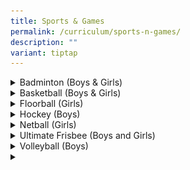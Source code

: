 ```yaml
---
title: Sports & Games
permalink: /curriculum/sports-n-games/
description: ""
variant: tiptap
---
```

<div data-type="detailGroup" class="isomer-accordion isomer-accordion-white">
<details class="isomer-details">
<summary>Badminton (Boys &amp; Girls)</summary>
<div data-type="detailsContent" class="isomer-details-content">
<h4><strong>Badminton Boys</strong></h4>
<div class="isomer-image-wrapper">
<img style="width: 100%" height="auto" width="100%" alt="" src="/images/CCAs/Badminton/Bad_B_Pic_1.png">
</div>
<h4><strong>CCA Schedule</strong></h4>
<table style="minWidth: 75px">
<colgroup>
<col>
<col>
<col>
</colgroup>
<tbody>
<tr>
<td rowspan="1" colspan="1">
<p><strong>Training Day</strong>
</p>
</td>
<td rowspan="1" colspan="1">
<p><strong>Training Time</strong>
</p>
</td>
<td rowspan="1" colspan="1">
<p><strong>Training Venue (s)</strong>
</p>
</td>
</tr>
<tr>
<td rowspan="1" colspan="1">
<p>Mondays and Wednesdays</p>
<p>Fridays (For selected players)</p>
</td>
<td rowspan="1" colspan="1">
<p>3pm to 6pm</p>
<p></p>
<p></p>
<p>2pm to 5pm</p>
</td>
<td rowspan="1" colspan="1">
<p>Multi-Purpose Hall</p>
<p>ActiveSG Badminton Courts</p>
</td>
</tr>
</tbody>
</table>
<h4>&nbsp;<strong>Organisation Chart</strong></h4>
<table style="minWidth: 25px">
<colgroup>
<col>
</colgroup>
<tbody>
<tr>
<td rowspan="1" colspan="1">
<p><strong>Teachers-In-Charge</strong>
</p>
</td>
</tr>
<tr>
<td rowspan="1" colspan="1">
<p>Mr Aloysius Aw (IC)</p>
<p>Mr Nar Soon Keong (2IC)</p>
<p>Mr Ganesh Kumar Ponnalagu</p>
</td>
</tr>
</tbody>
</table>
<table style="minWidth: 25px">
<colgroup>
<col>
</colgroup>
<tbody>
<tr>
<td rowspan="1" colspan="1">
<p><strong>Coaches / Instructors</strong>
</p>
</td>
</tr>
<tr>
<td rowspan="1" colspan="1">
<p>Mr Andrew Ng Jia Jun</p>
</td>
</tr>
</tbody>
</table>
<table style="minWidth: 50px">
<colgroup>
<col>
<col>
</colgroup>
<tbody>
<tr>
<td rowspan="1" colspan="2">
<p><strong>CCA Leaders</strong>
</p>
</td>
</tr>
<tr>
<td rowspan="1" colspan="1">
<p>Captain</p>
<p>Vice-Captain (Training) Vice-Captain (Admin)</p>
</td>
<td rowspan="1" colspan="1">
<p>Dylan Wong (Huang Wenle) – 3HY</p>
<p>Cholan Ashvin – 3HY</p>
<p>Dannala Nikhilesh Kumar – 3CE</p>
</td>
</tr>
<tr>
<td rowspan="1" colspan="1">
<p>Captain (Lower Sec)</p>
<p>Vice-Captain (Lower Sec)</p>
</td>
<td rowspan="1" colspan="1">
<p>Ho Rui Jia, Hayden – 2RE</p>
<p>Saravana Kumar Srinivas – 2PN</p>
</td>
</tr>
<tr>
<td rowspan="1" colspan="1">
<p>Level Head (Upper Sec)</p>
<p>Level Head (Lower Sec)</p>
<p>Level Coordinator</p>
</td>
<td rowspan="1" colspan="1">
<p>Lucian Lian Bowen – 3RT</p>
<p>Wang Ruitong – 3CE</p>
<p>Dani Hariz Bin Mohamed Affendi – 2IY</p>
</td>
</tr>
<tr>
<td rowspan="1" colspan="1">
<p>Logistics Head</p>
<p>Logistics Officer</p>
</td>
<td rowspan="1" colspan="1">
<p>Richard Hao Jia Wei – 3HY</p>
<p>Chong Kai Kiat – 2IY</p>
</td>
</tr>
<tr>
<td rowspan="1" colspan="1">
<p>Welfare Head</p>
<p>Welfare Officer</p>
</td>
<td rowspan="1" colspan="1">
<p>Pahalavan Aadhavan – 3CE</p>
<p>Murugesan Shibichakravarthi – 2CE</p>
</td>
</tr>
<tr>
<td rowspan="1" colspan="1">
<p>Publicity Head</p>
</td>
<td rowspan="1" colspan="1">
<p>Shoumik Patoju – 3IN</p>
</td>
</tr>
</tbody>
</table>
<h4><strong>Achievements</strong></h4>
<table style="minWidth: 75px">
<colgroup>
<col>
<col>
<col>
</colgroup>
<tbody>
<tr>
<td rowspan="1" colspan="1">
<p><strong>Competition</strong>
</p>
</td>
<td rowspan="1" colspan="1">
<p><strong>Achievement</strong>
</p>
</td>
<td rowspan="1" colspan="1">
<p><strong>Year</strong>
</p>
</td>
</tr>
<tr>
<td rowspan="1" colspan="1">
<p>‘B’ Division</p>
<p>‘C’ Division</p>
</td>
<td rowspan="1" colspan="1">
<p>3<sup>rd</sup> in Group Stage</p>
<p>Nationals Top 28</p>
</td>
<td rowspan="1" colspan="1">
<p>2024</p>
</td>
</tr>
<tr>
<td rowspan="1" colspan="1">
<p>‘B’ Division</p>
<p>‘C’ Division</p>
</td>
<td rowspan="1" colspan="1">
<p>3<sup>rd</sup> in Group Stage</p>
<p>West Zone Top 8</p>
</td>
<td rowspan="1" colspan="1">
<p>2023</p>
</td>
</tr>
<tr>
<td rowspan="1" colspan="1">
<p>‘B’ Division</p>
<p>‘C’ Division</p>
</td>
<td rowspan="1" colspan="1">
<p>6<sup>th</sup> in Group Stage</p>
<p>3<sup>rd</sup> in Group Stage</p>
</td>
<td rowspan="1" colspan="1">
<p>2022</p>
</td>
</tr>
<tr>
<td rowspan="1" colspan="1">
<p>‘B’ Division</p>
<p>‘C’ Division</p>
</td>
<td rowspan="1" colspan="1">
<p>5<sup>th</sup> in Group Stage</p>
<p>-</p>
</td>
<td rowspan="1" colspan="1">
<p>2021</p>
</td>
</tr>
<tr>
<td rowspan="1" colspan="1">
<p>‘B’ Division</p>
<p>‘C’ Division</p>
</td>
<td rowspan="1" colspan="1">
<p>-</p>
<p>6<sup>th</sup> in Group Stage</p>
</td>
<td rowspan="1" colspan="1">
<p>2020</p>
</td>
</tr>
</tbody>
</table>
<h4><strong>&nbsp;List of Activities</strong></h4>
<table style="minWidth: 50px">
<colgroup>
<col>
<col>
</colgroup>
<tbody>
<tr>
<td rowspan="1" colspan="1">
<p><strong>Activity</strong>
</p>
</td>
<td rowspan="1" colspan="1">
<p><strong>Month</strong>
</p>
</td>
</tr>
<tr>
<td rowspan="1" colspan="1">
<p>National School Games ‘B’ Division</p>
</td>
<td rowspan="1" colspan="1">
<p>January to February</p>
</td>
</tr>
<tr>
<td rowspan="1" colspan="1">
<p>Badminton Training Camp</p>
</td>
<td rowspan="1" colspan="1">
<p>March</p>
</td>
</tr>
<tr>
<td rowspan="1" colspan="1">
<p>W3 Cluster Tournament</p>
</td>
<td rowspan="1" colspan="1">
<p>April</p>
</td>
</tr>
<tr>
<td rowspan="1" colspan="1">
<p>National School Games ‘C’ Division</p>
</td>
<td rowspan="1" colspan="1">
<p>April to July</p>
</td>
</tr>
<tr>
<td rowspan="1" colspan="1">
<p>CCA Exchange</p>
</td>
<td rowspan="1" colspan="1">
<p>May</p>
</td>
</tr>
<tr>
<td rowspan="1" colspan="1">
<p>CCA Day</p>
</td>
<td rowspan="1" colspan="1">
<p>October</p>
</td>
</tr>
</tbody>
</table>
<h4><strong>Activities &amp; Competitions</strong></h4>
<table style="minWidth: 25px">
<colgroup>
<col>
</colgroup>
<tbody>
<tr>
<td rowspan="1" colspan="1">
<div class="isomer-image-wrapper">
<img style="width: 100%" height="auto" width="100%" alt="" src="/images/CCAs/Badminton/Bad_B_Pic_2.png">
</div>
<p>NSG players in action</p>
</td>
</tr>
<tr>
<td rowspan="1" colspan="1">
<div class="isomer-image-wrapper">
<img style="width: 100%" height="auto" width="100%" alt="" src="/images/CCAs/Badminton/Bad_B_Pic_3.png">
</div>
<p><em>Badminton Training Camp</em>
</p>
</td>
</tr>
<tr>
<td rowspan="1" colspan="1">
<div class="isomer-image-wrapper">
<img style="width: 100%" height="auto" width="100%" alt="" src="/images/CCAs/Badminton/Bad_B_Pic_4.png">
</div>
<p><em>Friendly matches with other schools</em>
</p>
</td>
</tr>
<tr>
<td rowspan="1" colspan="1">
<div class="isomer-image-wrapper">
<img style="width: 100%" height="auto" width="100%" alt="" src="/images/CCAs/Badminton/Bad_B_Pic_5.png">
</div>
<p><em>CCA Exchange with Choir</em>
</p>
</td>
</tr>
</tbody>
</table>
<h4><strong>Team Bonding</strong></h4>
<table style="minWidth: 25px">
<colgroup>
<col>
</colgroup>
<tbody>
<tr>
<td rowspan="1" colspan="1">
<p></p>
<div class="isomer-image-wrapper">
<img style="width: 100%" height="auto" width="100%" alt="" src="/images/CCAs/Badminton/Bad_B_Pic_6.png">
</div>
<p><em>Laser Tag with Basketball Boys</em>
</p>
</td>
</tr>
</tbody>
</table>
<hr>
<h4><strong>Badminton Girls</strong></h4>
<h4><strong>&nbsp;</strong></h4>
<h4><strong>CCA Schedule</strong></h4>
<table style="minWidth: 75px">
<colgroup>
<col>
<col>
<col>
</colgroup>
<tbody>
<tr>
<td rowspan="1" colspan="1">
<p><strong>Training Day</strong>
</p>
</td>
<td rowspan="1" colspan="1">
<p><strong>Training Time</strong>
</p>
</td>
<td rowspan="1" colspan="1">
<p><strong>Training Venue (s)</strong>
</p>
</td>
</tr>
<tr>
<td rowspan="1" colspan="1">
<p>Wednesdays</p>
</td>
<td rowspan="1" colspan="1">
<p>4 – 6pm&nbsp; (school team only)</p>
</td>
<td rowspan="1" colspan="1">
<p>School hall/External Sportshall</p>
</td>
</tr>
<tr>
<td rowspan="1" colspan="1">
<p>Fridays</p>
</td>
<td rowspan="1" colspan="1">
<p>1.30 – 3.30pm (lower sec)</p>
<p>3.30 – 5.30pm (upper sec)</p>
</td>
<td rowspan="1" colspan="1">
<p>School hall/External Sportshall</p>
</td>
</tr>
</tbody>
</table>
<h4>&nbsp;<strong>Organisation Chart</strong></h4>
<table style="minWidth: 25px">
<colgroup>
<col>
</colgroup>
<tbody>
<tr>
<td rowspan="1" colspan="1">
<p><strong>Teachers-In-Charge</strong>
</p>
</td>
</tr>
<tr>
<td rowspan="1" colspan="1">
<p>Ms Darshini D/O Gunaseigaran</p>
<p>Ms Susan Liang</p>
</td>
</tr>
</tbody>
</table>
<table style="minWidth: 25px">
<colgroup>
<col>
</colgroup>
<tbody>
<tr>
<td rowspan="1" colspan="1">
<p><strong>Coaches / Instructors</strong>
</p>
</td>
</tr>
<tr>
<td rowspan="1" colspan="1">
<p>Mr Kelly Wee Choon Eng</p>
</td>
</tr>
</tbody>
</table>
<table style="minWidth: 50px">
<colgroup>
<col>
<col>
</colgroup>
<tbody>
<tr>
<td rowspan="1" colspan="2">
<p><strong>CCA Leaders</strong>
</p>
</td>
</tr>
<tr>
<td rowspan="1" colspan="1">
<p>Captain (Upper Sec)</p>
<p>Captain (Lower Sec)</p>
</td>
<td rowspan="1" colspan="1">
<p>Lim Hui Bing (Upper Sec)</p>
<p>Antu Aibeleena (Lower Sec)</p>
</td>
</tr>
<tr>
<td rowspan="1" colspan="1">
<p>Vice-Captain (Upper Sec)</p>
</td>
<td rowspan="1" colspan="1">
<p>Felicia Ong Zi Xuan</p>
</td>
</tr>
<tr>
<td rowspan="1" colspan="1">
<p>Vice-Captain (Lower Sec)</p>
</td>
<td rowspan="1" colspan="1">
<p>Kaleyn Huin Shi Qi</p>
</td>
</tr>
<tr>
<td rowspan="1" colspan="1">
<p>Welfare IC</p>
<p>&nbsp;</p>
</td>
<td rowspan="1" colspan="1">
<p>Kannan Lucksana</p>
</td>
</tr>
<tr>
<td rowspan="1" colspan="1">
<p>Publicity and Outreach IC</p>
<p>&nbsp;</p>
</td>
<td rowspan="1" colspan="1">
<p>Nur Raifana Binte Misradi</p>
</td>
</tr>
<tr>
<td rowspan="1" colspan="1">
<p>Logistics and Safety IC</p>
<p>Logistics and Safety 2IC</p>
</td>
<td rowspan="1" colspan="1">
<p>Chan Tze Yun</p>
</td>
</tr>
</tbody>
</table>
<h4><strong>Achievements</strong></h4>
<table style="minWidth: 75px">
<colgroup>
<col>
<col>
<col>
</colgroup>
<tbody>
<tr>
<td rowspan="1" colspan="1">
<p><strong>Competition</strong>
</p>
</td>
<td rowspan="1" colspan="1">
<p><strong>Achievement</strong>
</p>
</td>
<td rowspan="1" colspan="1">
<p><strong>Year</strong>
</p>
</td>
</tr>
<tr>
<td rowspan="1" colspan="1">
<p>‘B’ and ‘C’ div games</p>
</td>
<td rowspan="1" colspan="1">
<p>Participation</p>
</td>
<td rowspan="1" colspan="1">
<p>2024</p>
</td>
</tr>
<tr>
<td rowspan="1" colspan="1">
<p>‘B’ div NSG games</p>
</td>
<td rowspan="1" colspan="1">
<p>Top 8 in West Zone</p>
</td>
<td rowspan="1" colspan="1">
<p>2023</p>
</td>
</tr>
<tr>
<td rowspan="1" colspan="1">
<p>‘C’ div NSG games</p>
</td>
<td rowspan="1" colspan="1">
<p>3<sup>rd</sup> in group</p>
</td>
<td rowspan="1" colspan="1">
<p>2023</p>
</td>
</tr>
<tr>
<td rowspan="1" colspan="1">
<p>WYSE ACTIVE International</p>
</td>
<td rowspan="1" colspan="1">
<p>Participation</p>
</td>
<td rowspan="1" colspan="1">
<p>2023</p>
</td>
</tr>
</tbody>
</table>
<h4>&nbsp;<strong>List of Activities</strong></h4>
<table style="minWidth: 50px">
<colgroup>
<col>
<col>
</colgroup>
<tbody>
<tr>
<td rowspan="1" colspan="1">
<p><strong>Activity</strong>
</p>
</td>
<td rowspan="1" colspan="1">
<p><strong>Month</strong>
</p>
</td>
</tr>
<tr>
<td rowspan="1" colspan="1">
<p>March CCA Camp</p>
</td>
<td rowspan="1" colspan="1">
<p>March 2024</p>
</td>
</tr>
<tr>
<td rowspan="1" colspan="1">
<p>Termly games and Bonding day</p>
</td>
<td rowspan="1" colspan="1">
<p>End of every term</p>
</td>
</tr>
<tr>
<td rowspan="1" colspan="1">
<p>CCA Exchange with Dance</p>
</td>
<td rowspan="1" colspan="1">
<p>May 2024</p>
</td>
</tr>
<tr>
<td rowspan="1" colspan="1">
<p>Friendly matches with other Secondary Schools</p>
</td>
<td rowspan="1" colspan="1">
<p>May, Jun, Nov</p>
</td>
</tr>
</tbody>
</table>
<p></p>
<p></p>
</div>
</details>
<details class="isomer-details">
<summary>Basketball (Boys &amp; Girls)</summary>
<div data-type="detailsContent" class="isomer-details-content">
<h3>Basketball</h3>
<div class="isomer-image-wrapper">
<img style="width:500px" height="auto" width="100%" src="/images/basketballA.jpg">
</div>
<p></p>
<div class="isomer-image-wrapper">
<img style="width:500px" height="auto" width="100%" src="/images/basketballB.jpeg">
</div>
<p></p>
<p><strong>JWSS Basketball Team Logo</strong>
</p>
<div class="isomer-image-wrapper">
<img style="width:400px" height="auto" width="100%" src="/images/Logo.jpg">
</div>
<p></p>
<table style="minWidth: 100px">
<colgroup>
<col>
<col>
<col>
<col>
</colgroup>
<tbody>
<tr>
<th rowspan="1" colspan="4">
<p>CCA Schedule</p>
</th>
</tr>
<tr>
<td rowspan="1" colspan="1">
<p>Team</p>
</td>
<td rowspan="1" colspan="1">
<p>Training Venue</p>
</td>
<td rowspan="1" colspan="1">
<p>Training Day One</p>
</td>
<td rowspan="1" colspan="1">
<p>Training Day Two</p>
</td>
</tr>
<tr>
<td rowspan="1" colspan="1">
<p>Boys</p>
</td>
<td rowspan="1" colspan="1">
<p>Basketball Court</p>
</td>
<td rowspan="1" colspan="1">
<p>Monday 3.45 pm - 6.15 pm</p>
</td>
<td rowspan="1" colspan="1">
<p>Wednesday 3.45 pm - 6.15 pm</p>
</td>
</tr>
<tr>
<td rowspan="1" colspan="1">
<p>Girls</p>
</td>
<td rowspan="1" colspan="1">
<p>Basketball Court</p>
</td>
<td rowspan="1" colspan="1">
<p>Monday 3.45 pm - 6.15 pm</p>
</td>
<td rowspan="1" colspan="1">
<p>Friday 3.45 pm - 6.15 pm</p>
</td>
</tr>
</tbody>
</table>
<table style="minWidth: 25px">
<colgroup>
<col>
</colgroup>
<tbody>
<tr>
<th rowspan="1" colspan="1">
<p>Organisation Chart</p>
</th>
</tr>
<tr>
<td rowspan="1" colspan="1">
<p>Teachers-In-Charge</p>
</td>
</tr>
<tr>
<td rowspan="1" colspan="1">
<p><strong><u>Girls' Team</u></strong>
<br>Mdm Nur Farizah Binte Esman (I/C)
<br>Ms Luo Yuhui
<br>Mrs Salinah Zhu
<br>
<br><strong><u>Boy's Team</u></strong>
<br>Mr Yaw Kah Weng (I/C)
<br>Mr Hong Guangyu William (2 I/C)
<br>Mr Rajamanickam Thandavamurthy</p>
</td>
</tr>
</tbody>
</table>
<table style="minWidth: 25px">
<colgroup>
<col>
</colgroup>
<tbody>
<tr>
<th rowspan="1" colspan="1">
<p>Coaches</p>
</th>
</tr>
<tr>
<td rowspan="1" colspan="1">
<p>Mr Lee Kendy (C’ &amp; B’ Div Boys' Team)
<br>Ms Ng Su Wei (C’ &amp; B’ Div Girls' Team)</p>
</td>
</tr>
</tbody>
</table>
<table style="minWidth: 50px">
<colgroup>
<col>
<col>
</colgroup>
<tbody>
<tr>
<th rowspan="1" colspan="2">
<p>Executive Committee</p>
</th>
</tr>
<tr>
<td rowspan="1" colspan="1">
<p></p>
</td>
<td rowspan="1" colspan="1">
<p>Boys’ Team</p>
</td>
</tr>
<tr>
<td rowspan="1" colspan="1">
<p>‘B’ Division</p>
</td>
<td rowspan="1" colspan="1">
<p>Lim Jia An (Captain)
<br>Woo Chang Sheng (Vice-Captain)
<br>Donavan Tan Yi Fu (Vice-Captain)</p>
</td>
</tr>
<tr>
<td rowspan="1" colspan="1">
<p>‘C’ Division</p>
</td>
<td rowspan="1" colspan="1">
<p>Tan Jun Hau (Captain)
<br>Huang Zhi Bin (Vice-Captain)</p>
</td>
</tr>
<tr>
<td rowspan="1" colspan="1">
<p></p>
</td>
<td rowspan="1" colspan="1">
<p>Girls’ Team</p>
</td>
</tr>
<tr>
<td rowspan="1" colspan="1">
<p>‘B’ Division</p>
</td>
<td rowspan="1" colspan="1">
<p>Tan Yu Ing (Captain)
<br>Seri Dewi Binte Effendi (Vice-Captain)
<br>Yu Pei Wen (Vice-Captain)</p>
</td>
</tr>
<tr>
<td rowspan="1" colspan="1">
<p>‘C’ Division</p>
</td>
<td rowspan="1" colspan="1">
<p>- (Captain)
<br>
<br>- (Vice-Captain)</p>
</td>
</tr>
</tbody>
</table>
<h4>Achievements</h4>
<table style="minWidth: 75px">
<colgroup>
<col>
<col>
<col>
</colgroup>
<tbody>
<tr>
<th rowspan="1" colspan="1">
<p>Competition</p>
</th>
<th rowspan="1" colspan="1">
<p>Achievement</p>
</th>
<th rowspan="1" colspan="1">
<p>Year</p>
</th>
</tr>
<tr>
<td rowspan="1" colspan="1">
<p>West Zone ‘B’ Division Girls’ Basketball Championships</p>
</td>
<td rowspan="1" colspan="1">
<p>4th place</p>
</td>
<td rowspan="1" colspan="1">
<p>2022</p>
</td>
</tr>
<tr>
<td rowspan="1" colspan="1">
<p>West Zone ‘C’ Division Girls’ Basketball Championships</p>
</td>
<td rowspan="1" colspan="1">
<p>4th place</p>
</td>
<td rowspan="1" colspan="1">
<p>2018</p>
</td>
</tr>
<tr>
<td rowspan="1" colspan="1">
<p>ActiveSG Basketball Developmental League ‘B’ Division Girls</p>
</td>
<td rowspan="1" colspan="1">
<p>2nd Runner Up</p>
</td>
<td rowspan="1" colspan="1">
<p>2018</p>
</td>
</tr>
<tr>
<td rowspan="1" colspan="1">
<p>West Zone ‘B’ Division Boys’ Basketball Championships</p>
</td>
<td rowspan="1" colspan="1">
<p>4th place</p>
</td>
<td rowspan="1" colspan="1">
<p>2018</p>
</td>
</tr>
<tr>
<td rowspan="1" colspan="1">
<p>ActiveSG Basketball Developmental League ‘C’ Division Boys</p>
</td>
<td rowspan="1" colspan="1">
<p>4th place</p>
</td>
<td rowspan="1" colspan="1">
<p>2017</p>
</td>
</tr>
<tr>
<td rowspan="1" colspan="1">
<p>National 'B' Division Boys' Basketball Championships</p>
</td>
<td rowspan="1" colspan="1">
<p>Fair Play Award</p>
</td>
<td rowspan="1" colspan="1">
<p>2017</p>
</td>
</tr>
<tr>
<td rowspan="1" colspan="1">
<p>National 'B' Division Boys' Basketball Championships</p>
</td>
<td rowspan="1" colspan="1">
<p>4th place</p>
</td>
<td rowspan="1" colspan="1">
<p>2017</p>
</td>
</tr>
<tr>
<td rowspan="1" colspan="1">
<p>ActiveSG Basketball Developmental League ‘B’ Division Girls</p>
</td>
<td rowspan="1" colspan="1">
<p>4th place</p>
</td>
<td rowspan="1" colspan="1">
<p>2017</p>
</td>
</tr>
<tr>
<td rowspan="1" colspan="1">
<p>West Zone ‘B’ Division Girls’ Basketball Championships</p>
</td>
<td rowspan="1" colspan="1">
<p>4th place</p>
</td>
<td rowspan="1" colspan="1">
<p>2016</p>
</td>
</tr>
<tr>
<td rowspan="1" colspan="1">
<p>National ‘B’ Division Boys’ Basketball Championships</p>
</td>
<td rowspan="1" colspan="1">
<p>4th place</p>
</td>
<td rowspan="1" colspan="1">
<p>2015</p>
</td>
</tr>
<tr>
<td rowspan="1" colspan="1">
<p>West Zone ‘B’ Division Boys’ Basketball Championships</p>
</td>
<td rowspan="1" colspan="1">
<p>3rd place</p>
</td>
<td rowspan="1" colspan="1">
<p>2015</p>
</td>
</tr>
<tr>
<td rowspan="1" colspan="1">
<p>West Zone ‘B’ Division Girls’ Basketball Championships</p>
</td>
<td rowspan="1" colspan="1">
<p>4th place</p>
</td>
<td rowspan="1" colspan="1">
<p>2015</p>
</td>
</tr>
<tr>
<td rowspan="1" colspan="1">
<p>West Zone ‘C’ Division Boys’ Basketball Championships</p>
</td>
<td rowspan="1" colspan="1">
<p>4th place</p>
</td>
<td rowspan="1" colspan="1">
<p>2012</p>
</td>
</tr>
<tr>
<td rowspan="1" colspan="1">
<p>Jumpshot National Schools 'B' Division Girls Basketball Championships</p>
</td>
<td rowspan="1" colspan="1">
<p>Champions</p>
</td>
<td rowspan="1" colspan="1">
<p>2012</p>
</td>
</tr>
<tr>
<td rowspan="1" colspan="1">
<p>National 'B’ Division Girls’ Basketball Championships</p>
</td>
<td rowspan="1" colspan="1">
<p>3rd place</p>
</td>
<td rowspan="1" colspan="1">
<p>2011</p>
</td>
</tr>
<tr>
<td rowspan="1" colspan="1">
<p>West Zone 'B' Division Girls’ Basketball Championships</p>
</td>
<td rowspan="1" colspan="1">
<p>2nd place</p>
</td>
<td rowspan="1" colspan="1">
<p>2011</p>
</td>
</tr>
<tr>
<td rowspan="1" colspan="1">
<p>West Zone 'C' Division Boys’ Basketball Championships</p>
</td>
<td rowspan="1" colspan="1">
<p>2nd place</p>
</td>
<td rowspan="1" colspan="1">
<p>2011</p>
</td>
</tr>
<tr>
<td rowspan="1" colspan="1">
<p>National ‘B’ Division Girls’ Basketball Championships</p>
</td>
<td rowspan="1" colspan="1">
<p>Champions</p>
</td>
<td rowspan="1" colspan="1">
<p>2010</p>
</td>
</tr>
<tr>
<td rowspan="1" colspan="1">
<p>West Zone ‘B’ Division Girls’ Basketball Championships</p>
</td>
<td rowspan="1" colspan="1">
<p>2nd place</p>
</td>
<td rowspan="1" colspan="1">
<p>2010</p>
</td>
</tr>
<tr>
<td rowspan="1" colspan="1">
<p>BAS-Milo National U17 Girls’ Basketball Championships</p>
</td>
<td rowspan="1" colspan="1">
<p>4th place</p>
</td>
<td rowspan="1" colspan="1">
<p>2010</p>
</td>
</tr>
</tbody>
</table>
<div class="isomer-image-wrapper">
<img style="width:500px" height="auto" width="100%" src="/images/basketball1.png">
</div>
<div class="isomer-image-wrapper">
<img style="width:500px" height="auto" width="100%" src="/images/basketball2.png">
</div>
<div class="isomer-image-wrapper">
<img style="width:500px" height="auto" width="100%" src="/images/basketball3.png">
</div>
<p></p>
</div>
</details>
<details class="isomer-details">
<summary>Floorball (Girls)</summary>
<div data-type="detailsContent" class="isomer-details-content">
<p></p>
<div class="isomer-image-wrapper">
<img style="width:500px" height="auto" width="100%" src="/images/floorball01.png">
</div>
<table style="minWidth: 50px">
<colgroup>
<col>
<col>
</colgroup>
<tbody>
<tr>
<th rowspan="1" colspan="2">
<p><strong>CCA Schedule</strong>
</p>
</th>
</tr>
<tr>
<td rowspan="1" colspan="1">
<p>Training Venue</p>
</td>
<td rowspan="1" colspan="1">
<p>Training Day One</p>
</td>
</tr>
<tr>
<td rowspan="1" colspan="1">
<p>Multi-Purpose Indoor Court</p>
</td>
<td rowspan="1" colspan="1">
<p>Wednesday 4pm – 6pm</p>
</td>
</tr>
<tr>
<td rowspan="1" colspan="1">
<p>Indoor Sports Hall (ISH)</p>
</td>
<td rowspan="1" colspan="1">
<p>Friday 1pm - 3pm</p>
</td>
</tr>
</tbody>
</table>
<table style="minWidth: 25px">
<colgroup>
<col>
</colgroup>
<tbody>
<tr>
<th rowspan="1" colspan="1">
<p><strong>Organisation Chart</strong>
</p>
</th>
</tr>
<tr>
<td rowspan="1" colspan="1">
<p>Teachers-In-Charge</p>
</td>
</tr>
<tr>
<td rowspan="1" colspan="1">
<p>Ms Nadirah (OIC)</p>
</td>
</tr>
</tbody>
</table>
<table style="minWidth: 25px">
<colgroup>
<col>
</colgroup>
<tbody>
<tr>
<th rowspan="1" colspan="1">
<p>Coach</p>
</th>
</tr>
<tr>
<td rowspan="1" colspan="1">
<p>Mr Khyrul</p>
</td>
</tr>
</tbody>
</table>
<table style="minWidth: 50px">
<colgroup>
<col>
<col>
</colgroup>
<tbody>
<tr>
<th rowspan="1" colspan="2">
<p>B Division</p>
</th>
</tr>
<tr>
<td rowspan="1" colspan="1">
<p>Captain</p>
</td>
<td rowspan="1" colspan="1">
<p>He Le Xuan (3E2)</p>
</td>
</tr>
<tr>
<td rowspan="1" colspan="1">
<p>Vice-Captain</p>
</td>
<td rowspan="1" colspan="1">
<p>Nur Adriana Marsya (3E4)
<br>
</p>
</td>
</tr>
<tr>
<td rowspan="1" colspan="1">
<p>Logistics IC</p>
</td>
<td rowspan="1" colspan="1">
<p>Yap YuTong (3E3)</p>
</td>
</tr>
</tbody>
</table>
<table style="minWidth: 50px">
<colgroup>
<col>
<col>
</colgroup>
<tbody>
<tr>
<th rowspan="1" colspan="2">
<p>C Division</p>
</th>
</tr>
<tr>
<td rowspan="1" colspan="1">
<p>Captain</p>
</td>
<td rowspan="1" colspan="1">
<p>Lin Jia Huan (2E2)</p>
</td>
</tr>
<tr>
<td rowspan="1" colspan="1">
<p>Vice-Captain</p>
</td>
<td rowspan="1" colspan="1">
<p>Delfia Iryani Binte Irwan (2E2)</p>
</td>
</tr>
<tr>
<td rowspan="1" colspan="1">
<p>Logistics IC</p>
</td>
<td rowspan="1" colspan="1">
<p>Chong Xin Xi (2E2)</p>
</td>
</tr>
</tbody>
</table>
<div class="isomer-image-wrapper">
<img style="width:500px" height="auto" width="100%" src="/images/floorball1.png">
</div>
<div class="isomer-image-wrapper">
<img style="width:500px" height="auto" width="100%" src="/images/floorball2.png">
</div>
<div class="isomer-image-wrapper">
<img style="width:500px" height="auto" width="100%" src="/images/floorball3.png">
</div>
<div class="isomer-image-wrapper">
<img style="width:500px" height="auto" width="100%" src="/images/floorball4.png">
</div>
<div class="isomer-image-wrapper">
<img style="width:500px" height="auto" width="100%" src="/images/floorball5.png">
</div>
<div class="isomer-image-wrapper">
<img style="width:500px" height="auto" width="100%" src="/images/floorball12.png">
</div>
</div>
</details>
<details class="isomer-details">
<summary>Hockey (Boys)</summary>
<div data-type="detailsContent" class="isomer-details-content">
<table style="minWidth: 75px">
<colgroup>
<col>
<col>
<col>
</colgroup>
<tbody>
<tr>
<th rowspan="1" colspan="3">
<p>CCA Schedule</p>
</th>
</tr>
<tr>
<td rowspan="1" colspan="1">
<p>Training Venue</p>
</td>
<td rowspan="1" colspan="1">
<p>Training Day One</p>
</td>
<td rowspan="1" colspan="1">
<p>Training Day Two</p>
</td>
</tr>
<tr>
<td rowspan="1" colspan="1">
<p>School Field
<br>
</p>
</td>
<td rowspan="1" colspan="1">
<p>Friday
<br>3.30 pm - 6.00 pm</p>
</td>
<td rowspan="1" colspan="1">
<p>Monday/Wednesday
<br>3.30 pm - 6.00 pm
<br>(During Competition)</p>
</td>
</tr>
</tbody>
</table>
<table style="minWidth: 25px">
<colgroup>
<col>
</colgroup>
<tbody>
<tr>
<th rowspan="1" colspan="1">
<p>Orgnaisation Chart</p>
</th>
</tr>
<tr>
<td rowspan="1" colspan="1">
<p>Teachers-In-Charge</p>
</td>
</tr>
<tr>
<td rowspan="1" colspan="1">
<p>Mr Mustaqim Mohamed (OIC)</p>
</td>
</tr>
</tbody>
</table>
<div class="isomer-image-wrapper">
<img style="width:500px" height="auto" width="100%" src="/images/HockeyBoys.jpg">
</div>
<table style="minWidth: 25px">
<colgroup>
<col>
</colgroup>
<tbody>
<tr>
<th rowspan="1" colspan="1">
<p>Coaches</p>
</th>
</tr>
<tr>
<td rowspan="1" colspan="1">
<p>Mr Syed Syahmi
<br>Mr Sunil Prasad Eyamo</p>
</td>
</tr>
</tbody>
</table>
<table style="minWidth: 25px">
<colgroup>
<col>
</colgroup>
<tbody>
<tr>
<th rowspan="1" colspan="1">
<p>Key Appointment Holders</p>
</th>
</tr>
<tr>
<td rowspan="1" colspan="1">
<p>Mohamed ‘Irfan Dhiaulhaq (Captain)
<br>Muhammad Haidar (Vice-Captain)
<br>Appadurai Jaswanthram (Vice-Captain)
<br>Yap Ming Xuen (Welfare I/C)
<br>Sean Ng (Logistics I/C)</p>
</td>
</tr>
</tbody>
</table>
<div class="isomer-image-wrapper">
<img style="width:500px" height="auto" width="100%" src="/images/hockey3.png">
</div>
<p></p>
<p></p>
<p></p>
<p></p>
<p></p>
<p></p>
<p></p>
<p></p>
<p></p>
<p></p>
<p></p>
</div>
</details>
<details class="isomer-details">
<summary>Netball (Girls)</summary>
<div data-type="detailsContent" class="isomer-details-content">
<p></p>
<div class="isomer-image-wrapper">
<img style="width:500px" height="auto" width="100%" src="/images/netball1.png">
</div>
<div class="isomer-image-wrapper">
<img style="width:500px" height="auto" width="100%" src="/images/netball2.png">
</div>
<div class="isomer-image-wrapper">
<img style="width:500px" height="auto" width="100%" src="/images/netball3.png">
</div>
<div class="isomer-image-wrapper">
<img style="width:500px" height="auto" width="100%" src="/images/netball4.png">
</div>
<div class="isomer-image-wrapper">
<img style="width:500px" height="auto" width="100%" src="/images/netball5.png">
</div>
<div class="isomer-image-wrapper">
<img style="width:500px" height="auto" width="100%" src="/images/netball13.png">
</div>
<div class="isomer-image-wrapper">
<img style="width:500px" height="auto" width="100%" src="/images/netball14.png">
</div>
<div class="isomer-image-wrapper">
<img style="width:500px" height="auto" width="100%" src="/images/netball1.png">
</div>
<p></p>
<p></p>
<p></p>
</div>
</details>
<details class="isomer-details">
<summary>Ultimate Frisbee (Boys and Girls)</summary>
<div data-type="detailsContent" class="isomer-details-content">
<div class="isomer-image-wrapper">
<img style="width: 100%" height="auto" width="100%" alt="" src="/images/CCAs/CCA Updates/Photo_31_7_24__3_48_12_PM.jpg">
</div>
<p>At JWSS, our CCA objectives are to</p>
<p>·&nbsp;&nbsp;&nbsp;&nbsp;&nbsp;&nbsp; teach and enhance the fundamental
skills of Ultimate Frisbee, including strategic gameplay.</p>
<p>·&nbsp;&nbsp;&nbsp;&nbsp;&nbsp;&nbsp; promote overall physical health
and fitness through stamina building and exercise.</p>
<p>·&nbsp;&nbsp;&nbsp;&nbsp;&nbsp;&nbsp; foster teamwork, communication,
and camaraderie among members.</p>
<p>·&nbsp;&nbsp;&nbsp;&nbsp;&nbsp;&nbsp; instil a healthy competitive spirit
and striving for excellence, on and off the field.</p>
<div class="isomer-image-wrapper">
<img style="width: 100%" height="auto" width="100%" alt="" src="/images/CCAs/CCA Updates/frisbee.png">
</div>
<div class="isomer-image-wrapper">
<img style="width:500px" height="auto" width="100%" src="/images/uf2.png">
</div>
<table style="minWidth: 75px">
<colgroup>
<col>
<col>
<col>
</colgroup>
<tbody>
<tr>
<td rowspan="1" colspan="1">
<p>Competition</p>
</td>
<td rowspan="1" colspan="1">
<p>Achievement</p>
</td>
<td rowspan="1" colspan="1">
<p>Year</p>
</td>
</tr>
<tr>
<td rowspan="1" colspan="1">
<p><u>UPA(S) INTER-SCHOOL UNDER-17 ULTIMATE FRISBEE COMPETITION</u>
</p>
<p>&nbsp;</p>
</td>
<td rowspan="1" colspan="1">
<p>4<sup>th</sup> Placing</p>
</td>
<td rowspan="1" colspan="1">
<p>2024</p>
</td>
</tr>
</tbody>
</table>
<p></p>
<div class="isomer-image-wrapper">
<img style="width:500px" height="auto" width="100%" src="/images/uf3.png">
</div>
<p></p>
<div class="isomer-image-wrapper">
<img style="width:500px" height="auto" width="100%" src="/images/uf4.png">
</div>
<p></p>
<div class="isomer-image-wrapper">
<img style="width:500px" height="auto" width="100%" src="/images/uf5.png">
</div>
<p></p>
</div>
</details>
<details class="isomer-details">
<summary>Volleyball (Boys)</summary>
<div data-type="detailsContent" class="isomer-details-content">
<div class="isomer-image-wrapper">
<img style="width:500px" height="auto" width="100%" src="/images/volleyball1.png">
</div>
<div class="isomer-image-wrapper">
<img style="width:500px" height="auto" width="100%" src="/images/volleyball2.png">
</div>
<div class="isomer-image-wrapper">
<img style="width:500px" height="auto" width="100%" src="/images/volleyball3.png">
</div>
<div class="isomer-image-wrapper">
<img style="width:500px" height="auto" width="100%" src="/images/volleyball9.png">
</div>
<div class="isomer-image-wrapper">
<img style="width:500px" height="auto" width="100%" src="/images/volleyball15.png">
</div>
<p></p>
<p></p>
<p></p>
<p></p>
<p></p>
<p></p>
<p></p>
</div>
</details>
<details class="isomer-details">
<summary></summary>
<div data-type="detailsContent" class="isomer-details-content">
<p></p>
</div>
</details>
</div>
<p></p>
<p></p>